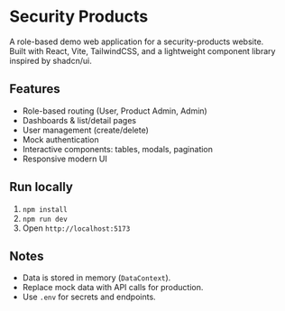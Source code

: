 # Security Products

A role-based demo web application for a security-products website.  
Built with React, Vite, TailwindCSS, and a lightweight component library inspired by shadcn/ui.

## Features
- Role-based routing (User, Product Admin, Admin)
- Dashboards & list/detail pages
- User management (create/delete)
- Mock authentication
- Interactive components: tables, modals, pagination
- Responsive modern UI

## Run locally
1. `npm install`
2. `npm run dev`
3. Open `http://localhost:5173`

## Notes
- Data is stored in memory (`DataContext`).
- Replace mock data with API calls for production.
- Use `.env` for secrets and endpoints.
